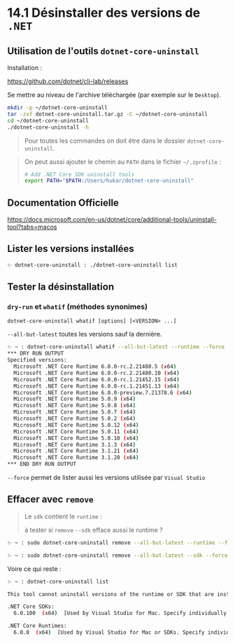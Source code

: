 # 14.1 Désinstaller des versions de `.NET`

## Utilisation de l'outils `dotnet-core-uninstall`

Installation :

https://github.com/dotnet/cli-lab/releases

Se mettre au niveau de l'archive téléchargée (par exemple sur le `Desktop`).

```bash
mkdir -p ~/dotnet-core-uninstall
tar -zxf dotnet-core-uninstall.tar.gz -C ~/dotnet-core-uninstall
cd ~/dotnet-core-uninstall
./dotnet-core-uninstall -h

```

> Pour toutes les commandes on doit être dans le dossier `dotnet-core-uninstall`.

> On peut aussi ajouter le chemin au `PATH` dans le fichier `~/.zprofile` :
>
> ```bash
> # Add .NET Core SDK uninstall tools
> export PATH="$PATH:/Users/hukar/dotnet-core-uninstall"
> ```



## Documentation Officielle

https://docs.microsoft.com/en-us/dotnet/core/additional-tools/uninstall-tool?tabs=macos



## Lister les versions installées

```bash
✨ dotnet-core-uninstall : ./dotnet-core-uninstall list
```



## Tester la désinstallation

### `dry-run` et `whatif` (méthodes synonimes)

```
dotnet-core-uninstall whatif [options] [<VERSION> ...]
```

`--all-but-latest` toutes les versions sauf la dernière.

```bash
✨ ~ : dotnet-core-uninstall whatif --all-but-latest --runtime --force
*** DRY RUN OUTPUT
Specified versions:
  Microsoft .NET Core Runtime 6.0.0-rc.2.21480.5 (x64)
  Microsoft .NET Core Runtime 6.0.0-rc.2.21480.10 (x64)
  Microsoft .NET Core Runtime 6.0.0-rc.1.21452.15 (x64)
  Microsoft .NET Core Runtime 6.0.0-rc.1.21451.13 (x64)
  Microsoft .NET Core Runtime 6.0.0-preview.7.21378.6 (x64)
  Microsoft .NET Core Runtime 5.0.9 (x64)
  Microsoft .NET Core Runtime 5.0.8 (x64)
  Microsoft .NET Core Runtime 5.0.7 (x64)
  Microsoft .NET Core Runtime 5.0.2 (x64)
  Microsoft .NET Core Runtime 5.0.12 (x64)
  Microsoft .NET Core Runtime 5.0.11 (x64)
  Microsoft .NET Core Runtime 5.0.10 (x64)
  Microsoft .NET Core Runtime 3.1.3 (x64)
  Microsoft .NET Core Runtime 3.1.21 (x64)
  Microsoft .NET Core Runtime 3.1.20 (x64)
*** END DRY RUN OUTPUT
```

`--force` permet de lister aussi les versions utilisée par `Visual Studio`



## Effacer avec `remove`

> Le `sdk` contient le `runtime` :
>
> à tester si `remove` `--sdk` efface aussi le runtime ?

```bash
✨ ~ : sudo dotnet-core-uninstall remove --all-but-latest --runtime --force
```

```bash
✨ ~ : sudo dotnet-core-uninstall remove --all-but-latest --sdk --force 
```

Voire ce qui reste :

```bash
✨ ~ : dotnet-core-uninstall list                                          

This tool cannot uninstall versions of the runtime or SDK that are installed using zip/scripts. The versions that can be uninstalled with this tool are:

.NET Core SDKs:
  6.0.100  (x64)  [Used by Visual Studio for Mac. Specify individually or use —-force to remove]

.NET Core Runtimes:
  6.0.0  (x64)  [Used by Visual Studio for Mac or SDKs. Specify individually or use —-force to remove]
```

